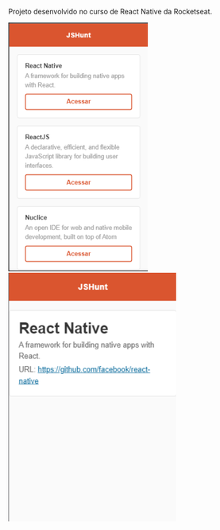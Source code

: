 <p>Projeto desenvolvido no curso de React Native da Rocketseat.</p>

<img alt="Proffy" src="Screenshot_2.png" height="500px" />
<img alt="Proffy" src="Screenshot_7.png" height="500px" />

